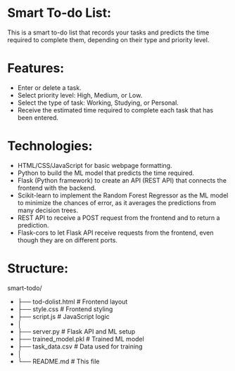 # Smart To-do List:
This is a smart to-do list that records your tasks and predicts the time required to complete them, depending on their type and priority level. 


# Features:
- Enter or delete a task.
- Select priority level: High, Medium, or Low.
- Select the type of task: Working, Studying, or Personal. 
- Receive the estimated time required to complete each task that has been entered.


# Technologies:
- HTML/CSS/JavaScript for basic webpage formatting.
- Python to build the ML model that predicts the time required. 
- Flask (Python framework) to create an API (REST API) that connects the frontend with the backend. 
- Scikit-learn to implement the Random Forest Regressor as the ML model to minimize the chances of error, as it averages the predictions from many decision trees. 
- REST API to receive a POST request from the frontend and to return a prediction. 
- Flask-cors to let Flask API receive requests from the frontend, even though they are on different ports. 


# Structure:
smart-todo/
- ├── tod-dolist.html      # Frontend layout
- ├── style.css            # Frontend styling
- ├── script.js            # JavaScript logic 
- │
- ├── server.py            # Flask API and ML setup
- ├── trained_model.pkl    # Trained ML model
- ├── task_data.csv        # Data used for training
- │
- └── README.md            # This file





